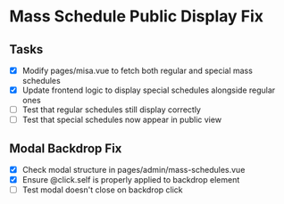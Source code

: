 # Mass Schedule Public Display Fix

## Tasks
- [x] Modify pages/misa.vue to fetch both regular and special mass schedules
- [x] Update frontend logic to display special schedules alongside regular ones
- [ ] Test that regular schedules still display correctly
- [ ] Test that special schedules now appear in public view

## Modal Backdrop Fix
- [x] Check modal structure in pages/admin/mass-schedules.vue
- [x] Ensure @click.self is properly applied to backdrop element
- [ ] Test modal doesn't close on backdrop click
